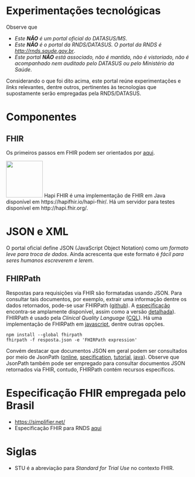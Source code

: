 # Experimentações tecnológicas

Observe que

- _Este **NÃO** é um portal oficial do DATASUS/MS_. 
- _Este **NÃO** é o portal da RNDS/DATASUS. O portal da RNDS é http://rnds.saude.gov.br_.
- _Este portal **NÃO** está associado, não é mantido, não é vistoriado, não é acompanhado nem auditado pelo DATASUS ou pelo Ministério da Saúde_.

Considerando o que foi dito acima, este portal reúne experimentações e _links_ relevantes, dentre outros, pertinentes  às tecnologias que supostamente serão empregadas pela RNDS/DATASUS.

# Componentes

## FHIR

Os primeiros passos em FHIR podem ser orientados por [aqui](https://blog.heliossoftware.com/fhir-training-the-early-steps-of-mastering-hl7-fhir-997d8dfa1320).

<img src="https://hapifhir.io/hapi-fhir/images/logos/raccoon-forwards.png" width="100">
Hapi FHIR é uma implementação de FHIR em Java disponível em https://hapifhir.io/hapi-fhir/. Há um servidor para testes disponível em http://hapi.fhir.org/.

# JSON e XML

O portal oficial define JSON (JavaScript Object Notation) como _um formato leve para troca de dados_. Ainda acrescenta que este formato é _fácil para seres humanos escreverem e lerem_. 

## FHIRPath 
Respostas para requisições via FHIR são formatadas usando JSON. Para consultar tais documentos, por exemplo, extrair uma informação dentre os dados retornados, pode-se usar FHIRPath ([github](https://github.com/HL7/fhirpath)). A [especificação](http://hl7.org/fhirpath/) encontra-se amplamente disponível, assim como a versão [detalhada](https://github.com/HL7/FHIRPath/blob/master/spec/index.adoc)). FHIRPath é usado pela _Clinical Quality Language_ ([CQL](https://cql.hl7.org/index.html)). Há uma implementação de FHIRPath em [javascript](https://github.com/HL7/fhirpath.js), dentre outras opções.

```shell
npm install --global fhirpath
fhirpath -f resposta.json -e 'FHIRPath expression'
```

Convém destacar que documentos JSON em geral podem ser consultados por meio de JsonPath ([online](https://jsonpath.com/), [specification](https://goessner.net/articles/JsonPath/), [tutorial](https://www.baeldung.com/guide-to-jayway-jsonpath), [java](https://github.com/json-path/JsonPath)). Observe que JsonPath também pode ser empregado para consultar documentos JSON retornados via FHIR, contudo, FHIRPath contém recursos específicos. 

# Especificação FHIR empregada pelo Brasil
  - https://simplifier.net/
  - Especificação FHIR para RNDS [aqui](https://simplifier.net/RNDS/~introduction)
  
# Siglas
  
  - STU é a abreviação para _Standard for Trial Use_ no contexto FHIR. 

